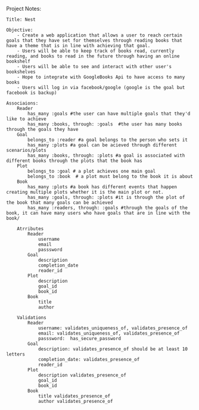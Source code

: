 Project Notes:

    Title: Nest

    Objective: 
        - Create a web application that allows a user to reach certain goals that they have set for themselves through reading books that have a theme that is in line with achieving that goal. 
        - Users will be able to keep track of books read, currently reading, and books to read in the future through having an online bookshelf
        - Users will be able to see and interact with other user's bookshelves
        - Hope to integrate with GoogleBooks Api to have access to many books
        - Users will log in via facebook/google (google is the goal but facebook is backup)

    Associaions:
        Reader
            has_many :goals #the user can have multiple goals that they'd like to achieve
            has_many :books, through: :goals  #the user has many books through the goals they have
        Goal 
            belongs_to :reader #a goal belongs to the person who sets it
            has_many :plots #a goal can be acieved through different scenarios/plots
            has_many :books, through: :plots #a goal is associated with different books through the plots that the book has
        Plot 
            belongs_to :goal # a plot achieves one main goal
            belongs_to :book  # a plot must belong to the book it is about
        Book 
            has_many :plots #a book has different events that happen creating multiple plots whether it is the main plot or not.
            has_many :goals, through: :plots #it is through the plot of the book that many goals can be achieved
            has_many :readers, through: :goals #through the goals of the book, it can have many users who have goals that are in line with the book/

        Atrributes
            Reader
                username
                email
                passsword
            Goal
                description
                completion_date
                reader_id
            Plot
                description
                goal_id
                book_id
            Book
                title
                author

        Validations
            Reader
                username: validates_uniqueness_of, validates_presence_of 
                email: validates_uniqueness_of, validates_presence_of 
                passsword:  has_secure_password
            Goal
                description: validates_presence_of should be at least 10 letters
                completion_date: validates_presence_of
                reader_id
            Plot
                description validates_presence_of
                goal_id
                book_id
            Book
                title validates_presence_of
                author validates_presence_of